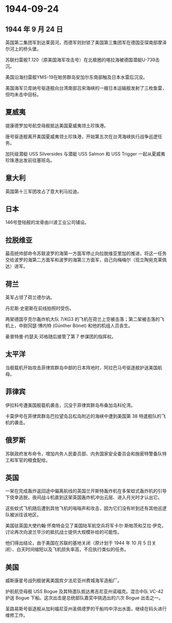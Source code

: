 # 1944-09-24

## 1944 年 9 月 24 日

英国第二集团军到达莱茵河，而德军则封锁了美国第三集团军在德国亚琛南部摩泽尔河上的桥头堡。

苏联扫雷舰T.120（原美国海军攻击号）在北极圈的喀拉海被德国潜艇U-739击沉。

美国沿海扫雷舰YMS-19在帕劳群岛安加尔东南部触及日本水雷后沉没。

美国海军贝库纳号驱逐舰向台湾南部吕宋海峡的一艘日本运输舰发射了三枚鱼雷，但均未击中目标。

## 夏威夷

提康德罗加号航空母舰抵达美国夏威夷领土珍珠港。

唐号驱逐舰离开美国夏威夷领土珍珠港，开始第五次在台湾海峡执行战争巡逻任务。

加托级潜艇 USS Silversides 与潜艇 USS Salmon 和 USS Trigger
一起从夏威夷珍珠港出发前往塞班岛。

## 意大利

英国第十三军团攻占了意大利马拉迪。

## 日本

146号登陆舰的龙骨由川波工业公司铺设。

## 拉脱维亚

最高统帅部命令苏联波罗的海第一方面军停止向拉脱维亚里加的推进，将这一任务交给波罗的海第二方面军和波罗的海第三方面军，自己向梅梅尔（现立陶宛克莱佩达）进军。

## 荷兰

英军占领了荷兰德尔讷。

丹尼斯·史密斯在前线拍照时受伤。

两架德国亨克尔轰炸机大队 7/KG3
的飞机在荷兰上空被击落；第二架被击落的飞机上，中尉冈瑟·博内特 (Günther
Bönet) 和他的机组人员丧生。

豪普特曼·约瑟夫·邓格随后接管了第 7 参谋团的指挥权。

## 太平洋

当舰载机开始攻击菲律宾群岛中部的日本阵地时，阿拉巴马号驱逐舰护送美国航母。

## 菲律宾

伊拉科号遭美国舰载机袭击，沉没于菲律宾群岛布桑加岛科伦湾。

卡莫伊号在菲律宾群岛巴拉望岛吕松岛附近的海峡中遭到美国第 38
特遣舰队的飞机的袭击。

## 俄罗斯

苏联政府发布命令，增加内务人民委员部、内务国家安全委员会和施密特警备队特工和军官的粮食配给。

## 英国

一架在完成轰炸返回途中偏离航线的英国兰开斯特轰炸机在多架蚊式轰炸机的引导下侥幸逃脱，夜间战斗机直到这架英国轰炸机冲出云层、进入月光时才认出它。

这些蚊式飞机随后遭到其他飞机的嗡嗡声和攻击，因为它们没有听到还有其他巡逻队被派往该地区。

美国驻英国大使约翰·怀南特会见了美国陆军航空兵将军卡尔·斯帕茨和艾拉·伊克，讨论再次向波兰华沙的抵抗战士提供大规模补给的可能性。

他们得出结论，由于美国在苏联的基地关闭（原计划于 1944 年 10 月 5
日关闭）、白天时间缩短以及飞机损失率高，不应执行类似的任务。

## 美国

威斯康星号战列舰驶离美国宾夕法尼亚州费城海军造船厂。

护航航空母舰 USS Bogue 及其特遣队抵达弗吉尼亚州诺福克。混合中队 VC-42
护送 Bogue 下船。这次出击是总统部队嘉奖中挑选出的六次 Bogue 出击之一。

圣路易斯号驱逐舰从加利福尼亚州圣佩德罗的干船坞中浮出水面，继续在码头进行维修工作。

